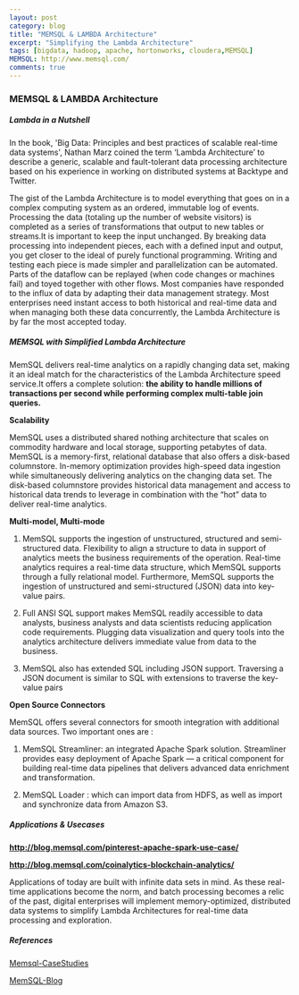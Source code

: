 ```yaml
---
layout: post
category: blog
title: "MEMSQL & LAMBDA Architecture"
excerpt: "Simplifying the Lambda Architecture"
tags: [bigdata, hadoop, apache, hortonworks, cloudera,MEMSQL]
MEMSQL: http://www.memsql.com/
comments: true
---
```

### MEMSQL & LAMBDA Architecture

##### Lambda in a Nutshell

In the book, 'Big Data: Principles and best practices of scalable real-time data systems', Nathan Marz coined the term ‘Lambda Architecture’ to describe a generic, scalable and fault-tolerant data processing architecture based on his experience in working on distributed systems at Backtype and Twitter.

The gist of the Lambda Architecture is to model everything that goes on in a complex computing system as an ordered, immutable log of events. Processing the data (totaling up the number of website visitors) is completed as a series of transformations that output to new tables or streams.It is important to keep the input unchanged. By breaking data processing into independent pieces, each with a defined input and output, you get closer to the ideal of purely functional programming. Writing and testing each piece is made simpler and parallelization can be automated. Parts of the dataflow can be replayed (when code changes or machines fail) and toyed together with other flows.
Most companies have responded to the influx of data by adapting their data management strategy. Most enterprises need instant access to both historical and real-time data and when managing both these data concurrently, the Lambda Architecture is by far the most accepted today.

##### MEMSQL with Simplified Lambda Architecture

MemSQL delivers real-time analytics on a rapidly changing data set, making it an ideal match for the characteristics of the Lambda Architecture speed service.It offers a complete solution: __the ability to handle millions of transactions per second while performing complex multi-table join queries.__

__Scalability__

MemSQL uses a distributed shared nothing architecture that scales on commodity hardware and local storage, supporting petabytes of data. MemSQL is a memory-first, relational database that also offers a disk-based columnstore. In-memory optimization provides high-speed data ingestion while simultaneously delivering analytics on the changing data set. The disk-based columnstore provides historical data management and access to historical data trends to leverage in combination with the “hot” data to deliver real-time analytics.

__Multi-model, Multi-mode__

1) MemSQL supports the ingestion of unstructured, structured and semi-structured data. Flexibility to align a structure to data in support of analytics meets the business requirements of the operation. Real-time analytics requires a real-time data structure, which MemSQL supports through a fully relational model. Furthermore, MemSQL supports the ingestion of unstructured and semi-structured (JSON) data into key-value pairs.

2) Full ANSI SQL support makes MemSQL readily accessible to data analysts, business analysts and data scientists reducing application code requirements. Plugging data visualization and query tools into the analytics architecture delivers immediate value from data to the business. 

3) MemSQL also has extended SQL including JSON support. Traversing a JSON document is similar to SQL with extensions to traverse the key-value pairs

__Open Source Connectors__

MemSQL offers several connectors for smooth integration with additional data sources. Two important ones are :  

1) MemSQL Streamliner: an integrated Apache Spark solution. Streamliner provides easy deployment of Apache Spark — a critical component for building real-time data pipelines that delivers advanced data enrichment and transformation. 

2) MemSQL Loader : which can import data from HDFS, as well as import and synchronize data from Amazon S3.

##### Applications & Usecases 
__http://blog.memsql.com/pinterest-apache-spark-use-case/__

__http://blog.memsql.com/coinalytics-blockchain-analytics/__

Applications of today are built with infinite data sets in mind. As these real-time applications become the norm, and batch processing becomes a relic of the past, digital enterprises will implement memory-optimized, distributed data systems to simplify Lambda Architectures for real-time data processing and exploration.

##### References

[Memsql-CaseStudies](http://www.memsql.com/case-studies/) 

[MemSQL-Blog](http://blog.memsql.com/)
